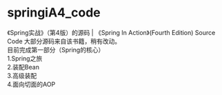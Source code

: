 # springiA4_code
《Spring实战》（第4版）的源码 | 《Spring In Action》(Fourth Edition) Source Code
大部分源码来自该书籍，稍有改动。
<br>
目前完成第一部分（Spring的核心）<br>
1.Spring之旅<br>
2.装配Bean<br>
3.高级装配<br>
4.面向切面的AOP<br>
